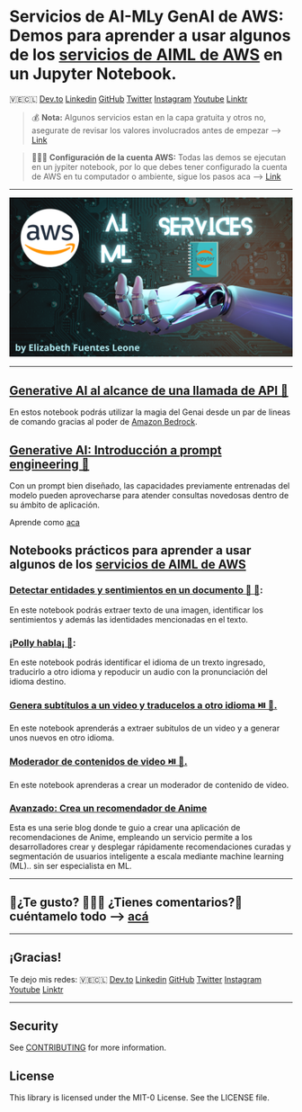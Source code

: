 # Servicios de AI-MLy GenAI de AWS: Demos para aprender a usar algunos de los [servicios de AIML de AWS](https://aws.amazon.com/es/machine-learning/) en un Jupyter Notebook.


🇻🇪🇨🇱 [Dev.to](https://dev.to/elizabethfuentes12) [Linkedin](https://www.linkedin.com/in/lizfue/) [GitHub](https://github.com/elizabethfuentes12/) [Twitter](https://twitter.com/elizabethfue12) [Instagram](https://www.instagram.com/elifue.tech) [Youtube](https://www.youtube.com/channel/UCr0Gnc-t30m4xyrvsQpNp2Q)
[Linktr](https://linktr.ee/elizabethfuentesleone)

> 💰 **Nota:** Algunos servicios estan en la capa gratuita y otros no, asegurate de revisar los valores involucrados antes de empezar --> [Link](https://aws.amazon.com/es/free/?all-free-tier.sort-by=item.additionalFields.SortRank&all-free-tier.sort-order=asc&awsf.Free%20Tier%20Types=*all&awsf.Free%20Tier%20Categories=*all)

> 👷🏻‍♀️ **Configuración de la cuenta AWS:** Todas las demos se ejecutan en un jypiter notebook, por lo que debes tener configurado la cuenta de AWS en tu computador o ambiente, sigue los pasos aca --> [Link](https://docs.aws.amazon.com/es_es/cli/latest/userguide/cli-configure-files.html#:~:text=export%20AWS_PROFILE%3Duser1-,Definir%20y%20ver%20las%20opciones%20de%20configuraci%C3%B3n%20mediante%20comandos,-Hay%20varias%20formas)

----

![Diagram translator chatbot app"](images/portada.png)

----
## [Generative AI al alcance de una llamada de API 🚀](https://github.com/elizabethfuentes12/aws-aiml-demo/tree/main/notebooks/amazon-bedrock-demo)
En estos notebook podrás utilizar la magia del Genai desde un par de lineas de comando gracias al poder de [Amazon Bedrock](https://aws.amazon.com/es/bedrock/). 

## [Generative AI: Introducción a prompt engineering 🚀](https://github.com/elizabethfuentes12/aws-aiml-demo/tree/main/notebooks/prompt-engineering-best-practices)

Con un prompt bien diseñado, las capacidades previamente entrenadas del modelo pueden aprovecharse para atender consultas novedosas dentro de su ámbito de aplicación. 

Aprende como [aca](https://github.com/elizabethfuentes12/aws-aiml-demo/tree/main/notebooks/prompt-engineering-best-practices)

## Notebooks prácticos para aprender a usar algunos de los [servicios de AIML de AWS](https://aws.amazon.com/machine-learning/)

### [Detectar entidades y sentimientos en un documento 🔎 📄](https://github.com/elizabethfuentes12/aws-aiml-demo/blob/main/notebooks/detecting-entities-and-sentiment-from-a-document.ipynb):
En este notebook podrás extraer texto de una imagen, identificar los sentimientos  y además las identidades mencionadas en el texto. 

### [¡Polly habla¡ 🦜](https://github.com/elizabethfuentes12/aws-aiml-demo/blob/main/notebooks/amazon_translate_polly.ipynb):
En este notebook podrás identificar el idioma de un trexto ingresado, traducirlo a otro idioma y repoducir un audio con la pronunciación del idioma destino. 

### [Genera subtítulos a un video y traducelos a otro idioma ⏯️ 🍿.](https://github.com/elizabethfuentes12/aws-aiml-demo/blob/main/notebooks/crea_subtitulos.ipynb)
En este notebook aprenderás a extraer subitulos de un video y a generar unos nuevos en otro idioma. 

### [Moderador de contenidos de video ⏯️ 🔫.](https://github.com/elizabethfuentes12/aws-aiml-demo/blob/main/notebooks/moderador_contenido.ipynb)
En este notebook aprenderas a crear un moderador de contenido de video.

### [Avanzado: Crea un recomendador de Anime](https://aws.amazon.com/es/blogs/aws-spanish/como-crear-un-modelo-de-recomendacion-basado-en-machine-learning/)
Esta es una serie blog donde te guio a crear una aplicación de recomendaciones de Anime, empleando un servicio permite a los desarrolladores crear y desplegar rápidamente recomendaciones curadas y segmentación de usuarios inteligente a escala mediante machine learning (ML).. sin ser especialista en ML. 

----

## 🚨¿Te gusto? 👩🏻‍💻 ¿Tienes comentarios?🎤 cuéntamelo todo --> [acá](https://www.pulse.aws/survey/WC6WAFGM)

----

## ¡Gracias!

Te dejo mis redes: 
🇻🇪🇨🇱 [Dev.to](https://dev.to/elizabethfuentes12) [Linkedin](https://www.linkedin.com/in/lizfue/) [GitHub](https://github.com/elizabethfuentes12/) [Twitter](https://twitter.com/elizabethfue12) [Instagram](https://www.instagram.com/elifue.tech) [Youtube](https://www.youtube.com/channel/UCr0Gnc-t30m4xyrvsQpNp2Q)
[Linktr](https://linktr.ee/elizabethfuentesleone)

---

## Security

See [CONTRIBUTING](CONTRIBUTING.md#security-issue-notifications) for more information.

## License

This library is licensed under the MIT-0 License. See the LICENSE file.
